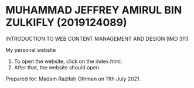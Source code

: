 # MUHAMMAD JEFFREY AMIRUL BIN ZULKIFLY (2019124089)
INTRODUCTION TO WEB CONTENT MANAGEMENT AND DESIGN (IMD 311)

My personal website

1. To open the website, click on the index.html.
2. After that, the website should open.

Prepared for: Madam Razifah Othman on 11th July 2021. 
